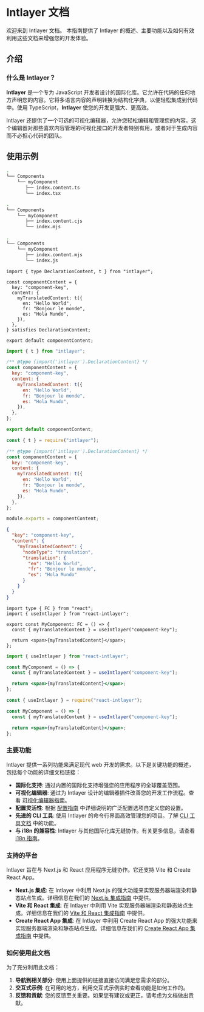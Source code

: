 # Intlayer 文档

欢迎来到 Intlayer 文档。 本指南提供了 Intlayer 的概述、主要功能以及如何有效利用这些文档来增强您的开发体验。

## 介绍

### 什么是 Intlayer？

**Intlayer** 是一个专为 JavaScript 开发者设计的国际化库。它允许在代码的任何地方声明您的内容。它将多语言内容的声明转换为结构化字典，以便轻松集成到代码中。使用 TypeScript，**Intlayer** 使您的开发更强大、更高效。

Intlayer 还提供了一个可选的可视化编辑器，允许您轻松编辑和管理您的内容。这个编辑器对那些喜欢内容管理的可视化接口的开发者特别有用，或者对于生成内容而不必担心代码的团队。

## 使用示例

```bash codeFormat="typescript"
.
└── Components
    └── myComponent
       ├── index.content.ts
       └── index.tsx
```

```bash codeFormat="commonjs"
.
└── Components
    └── myComponent
       ├── index.content.cjs
       └── index.mjs
```

```bash codeFormat="esm"
.
└── Components
    └── myComponent
       ├── index.content.mjs
       └── index.js
```

```tsx fileName="src/components/myComponent/myComponent.content.ts" contentDeclarationFormat="typescript"
import { type DeclarationContent, t } from "intlayer";

const componentContent = {
  key: "component-key",
  content: {
    myTranslatedContent: t({
      en: "Hello World",
      fr: "Bonjour le monde",
      es: "Hola Mundo",
    }),
  },
} satisfies DeclarationContent;

export default componentContent;
```

```javascript fileName="src/components/myComponent/myComponent.content.mjs" contentDeclarationFormat="esm"
import { t } from "intlayer";

/** @type {import('intlayer').DeclarationContent} */
const componentContent = {
  key: "component-key",
  content: {
    myTranslatedContent: t({
      en: "Hello World",
      fr: "Bonjour le monde",
      es: "Hola Mundo",
    }),
  },
};

export default componentContent;
```

```javascript fileName="src/components/myComponent/myComponent.content.cjs" contentDeclarationFormat="commonjs"
const { t } = require("intlayer");

/** @type {import('intlayer').DeclarationContent} */
const componentContent = {
  key: "component-key",
  content: {
    myTranslatedContent: t({
      en: "Hello World",
      fr: "Bonjour le monde",
      es: "Hola Mundo",
    }),
  },
};

module.exports = componentContent;
```

```json fileName="src/components/myComponent/myComponent.content.json" contentDeclarationFormat="json"
{
  "key": "component-key",
  "content": {
    "myTranslatedContent": {
      "nodeType": "translation",
      "translation": {
        "en": "Hello World",
        "fr": "Bonjour le monde",
        "es": "Hola Mundo"
      }
    }
  }
}
```

```tsx fileName="src/components/myComponent/MyComponent.tsx" codeFormat="typescript"
import type { FC } from "react";
import { useIntlayer } from "react-intlayer";

export const MyComponent: FC = () => {
  const { myTranslatedContent } = useIntlayer("component-key");

  return <span>{myTranslatedContent}</span>;
};
```

```jsx fileName="src/components/myComponent/MyComponent.mjx" codeFormat="esm"
import { useIntlayer } from "react-intlayer";

const MyComponent = () => {
  const { myTranslatedContent } = useIntlayer("component-key");

  return <span>{myTranslatedContent}</span>;
};
```

```jsx fileName="src/components/myComponent/MyComponent.csx" codeFormat="commonjs"
const { useIntlayer } = require("react-intlayer");

const MyComponent = () => {
  const { myTranslatedContent } = useIntlayer("component-key");

  return <span>{myTranslatedContent}</span>;
};
```

### 主要功能

Intlayer 提供一系列功能来满足现代 web 开发的需求。以下是关键功能的概述，包括每个功能的详细文档链接：

- **国际化支持**: 通过内置的国际化支持增强您的应用程序的全球覆盖范围。
- **可视化编辑器**: 通过为 Intlayer 设计的编辑器插件改善您的开发工作流程。查看 [可视化编辑器指南](https://github.com/aymericzip/intlayer/blob/main/docs/zh/intlayer_editor.md)。
- **配置灵活性**: 根据 [配置指南](https://github.com/aymericzip/intlayer/blob/main/docs/zh/configuration.md) 中详细说明的广泛配置选项自定义您的设置。
- **先进的 CLI 工具**: 使用 Intlayer 的命令行界面高效管理您的项目。了解 [CLI 工具文档](https://github.com/aymericzip/intlayer/blob/main/docs/zh/intlayer_cli.md) 中的功能。
- **与 i18n 的兼容性**: Intlayer 与其他国际化库无缝协作。有关更多信息，请查看 [i18n 指南](https://github.com/aymericzip/intlayer/blob/main/docs/zh/intlayer_with_i18next.md)。

### 支持的平台

Intlayer 旨在与 Next.js 和 React 应用程序无缝协作。它还支持 Vite 和 Create React App。

- **Next.js 集成**: 在 Intlayer 中利用 Next.js 的强大功能来实现服务器端渲染和静态站点生成。详细信息在我们的 [Next.js 集成指南](https://github.com/aymericzip/intlayer/blob/main/docs/zh/intlayer_with_nextjs_15.md) 中提供。
- **Vite 和 React 集成**: 在 Intlayer 中利用 Vite 实现服务器端渲染和静态站点生成。详细信息在我们的 [Vite 和 React 集成指南](https://github.com/aymericzip/intlayer/blob/main/docs/zh/intlayer_with_vite+react.md) 中提供。
- **Create React App 集成**: 在 Intlayer 中利用 Create React App 的强大功能来实现服务器端渲染和静态站点生成。详细信息在我们的 [Create React App 集成指南](https://github.com/aymericzip/intlayer/blob/main/docs/zh/intlayer_with_create_react_app.md) 中提供。

### 如何使用此文档

为了充分利用此文档：

1. **导航到相关部分**: 使用上面提供的链接直接访问满足您需求的部分。
2. **交互式示例**: 在可用的地方，利用交互式示例实时查看功能是如何工作的。
3. **反馈和贡献**: 您的反馈至关重要。如果您有建议或更正，请考虑为文档做出贡献。
